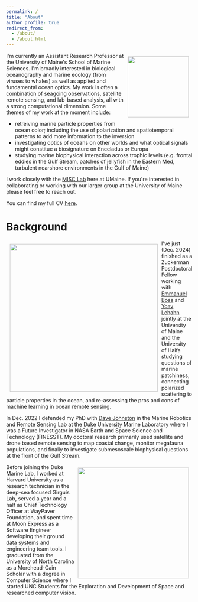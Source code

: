 ```yaml
---
permalink: /
title: "About"
author_profile: true
redirect_from: 
  - /about/
  - /about.html
---
```


<img style="float: right; padding: 10px 10px 10px 10px;" src="http://patrickcgray.github.io/images/LC08_AfterFlorence_smaller.jpg" width=165>

I'm currently an Assistant Research Professor at the University of Maine's School of Marine Sciences. I'm broadly interested in biological oceanography and marine ecology (from viruses to whales) as well as applied and fundamental ocean optics. My work is often a combination of seagoing observations, satellite remote sensing, and lab-based analysis, all with a strong computational dimension. Some themes of my work at the moment include:

* retreiving marine particle properties from ocean color; including the use of polarization and spatiotemporal patterns to add more information to the inversion
* investigating optics of oceans on other worlds and what optical signals might constitue a biosignature on Enceladus or Europa
* studying marine biophysical interaction across trophic levels (e.g. frontal eddies in the Gulf Stream, patches of jellyfish in the Eastern Med, turbulent nearshore environments in the Gulf of Maine)

I work closely with the [MISC Lab](https://misclab.umeoce.maine.edu/) here at UMaine. If you're interested in collaborating or working with our larger group at the University of Maine please feel free to reach out.

You can find my full CV [here](https://docs.google.com/document/d/1fiWKVqXFyx6xo0pPIZ65P--gTuywmskUiO2YivrKHYs/edit).

Background 
======

<img style="float: left; padding: 10px 10px 10px 10px;" src="http://patrickcgray.github.io/images/pcg_shearwater_altum.JPG" width=400>

I've just (Dec. 2024) finished as a Zuckerman Postdoctoral Fellow working with [Emmanuel Boss](https://misclab.umeoce.maine.edu/boss/boss.php) and [Yoav Lehahn](https://www.crossmar.net/) jointly at the University of Maine and the University of Haifa studying questions of marine patchiness, connecting polarized scattering to particle properties in the ocean, and re-assessing the pros and cons of machine learning in ocean remote sensing. 

In Dec. 2022 I defended my PhD with [Dave Johnston](https://nicholas.duke.edu/people/faculty/johnston) in the Marine Robotics and Remote Sensing Lab at the Duke University Marine Laboratory where I was a Future Investigator in NASA Earth and Space Science and Technology (FINESST). My doctoral research primarily used satellite and drone based remote sensing to map coastal change, monitor megafauna populations, and finally to investigate submesoscale biophysical questions at the front of the Gulf Stream.

<img style="float: right; padding: 10px 10px 10px 10px;" src="http://patrickcgray.github.io/images/pg_dj_jd_antarctica.jpeg" width=300>

Before joining the Duke Marine Lab, I worked at Harvard University as a research technician in the deep-sea focused Girguis Lab, served a year and a half as Chief Technology Officer at WayPaver Foundation, and spent time at Moon Express as a Software Engineer developing their ground data systems and engineering team tools. I graduated from the University of North Carolina as a Morehead-Cain Scholar with a degree in Computer Science where I started UNC Students for the Exploration and Development of Space and researched computer vision.

